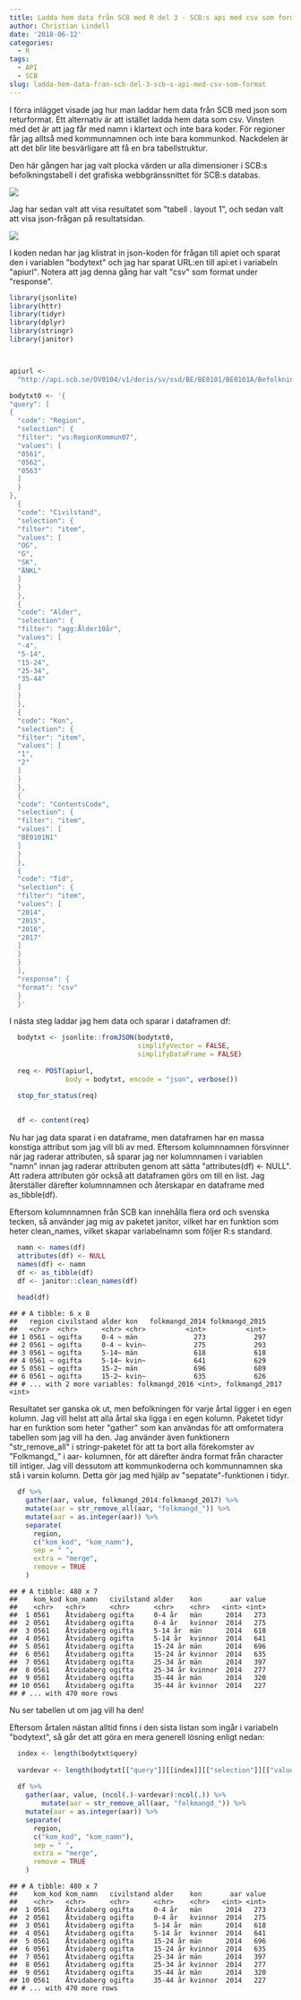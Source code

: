 ```yaml
---
title: Ladda hem data från SCB med R del 3 - SCB:s api med csv som format
author: Christian Lindell
date: '2018-06-12'
categories:
  - R
tags:
  - API
  - SCB
slug: ladda-hem-data-fran-scb-del-3-scb-s-api-med-csv-som-format
---
```


I förra inlägget visade jag hur man laddar hem data från SCB med json som returformat. Ett alternativ är att istället ladda hem data som csv. Vinsten med det är att jag får med namn i klartext och inte bara koder. För regioner får jag alltså med kommunnamnen och inte bara kommunkod. Nackdelen är att det blir lite besvärligare att få en bra tabellstruktur.

Den här gången har jag valt plocka värden ur alla dimensioner i SCB:s befolkningstabell i det grafiska webbgränssnittet för SCB:s databas. 


![](/post/scbstatdb_flera_var.png)

Jag har sedan valt att visa resultatet som "tabell . layout 1", och sedan valt att visa json-frågan på resultatsidan. 


![](/post/scbstatdb_fler_variabler_json.png)

I koden nedan har jag klistrat in json-koden för frågan till apiet och sparat den i variablen "bodytext" och jag har sparat URL:en till api:et i variabeln "apiurl". Notera att jag denna gång har valt "csv" som format under "response".



```r
library(jsonlite)
library(httr)
library(tidyr)
library(dplyr)
library(stringr)
library(janitor)



apiurl <-
  "http://api.scb.se/OV0104/v1/doris/sv/ssd/BE/BE0101/BE0101A/BefolkningNy"

bodytxt0 <- '{
"query": [
{
  "code": "Region",
  "selection": {
  "filter": "vs:RegionKommun07",
  "values": [
  "0561",
  "0562",
  "0563"
  ]
  }
},
  {
  "code": "Civilstand",
  "selection": {
  "filter": "item",
  "values": [
  "OG",
  "G",
  "SK",
  "ÄNKL"
  ]
  }
  },
  {
  "code": "Alder",
  "selection": {
  "filter": "agg:Ålder10år",
  "values": [
  "-4",
  "5-14",
  "15-24",
  "25-34",
  "35-44"
  ]
  }
  },
  {
  "code": "Kon",
  "selection": {
  "filter": "item",
  "values": [
  "1",
  "2"
  ]
  }
  },
  {
  "code": "ContentsCode",
  "selection": {
  "filter": "item",
  "values": [
  "BE0101N1"
  ]
  }
  },
  {
  "code": "Tid",
  "selection": {
  "filter": "item",
  "values": [
  "2014",
  "2015",
  "2016",
  "2017"
  ]
  }
  }
  ],
  "response": {
  "format": "csv"
  }
  }'
```


I nästa steg laddar jag hem data och sparar i dataframen df:


```r
  bodytxt <- jsonlite::fromJSON(bodytxt0,
                                simplifyVector = FALSE,
                                simplifyDataFrame = FALSE)
  
  req <- POST(apiurl,
              body = bodytxt, encode = "json", verbose())
```

```r
  stop_for_status(req)
  
  
  df <- content(req)
```

Nu har jag data sparat i en dataframe, men dataframen har en massa konstiga attribut som jag vill bli av med. Eftersom kolumnnamnen försvinner när jag raderar attributen, så sparar jag ner kolumnnamen i variablen "namn" innan jag raderar attributen genom att sätta "attributes(df) <- NULL". Att radera attributen gör också att dataframen görs om till en list. Jag återställer därefter kolumnnamnen och återskapar en dataframe med as_tibble(df).

Eftersom kolumnnamnen från SCB kan innehålla flera ord och svenska tecken, så använder jag mig av paketet janitor, vilket har en funktion som heter clean_names, vilket skapar variabelnamn som följer R:s standard.


```r
  namn <- names(df)
  attributes(df) <- NULL
  names(df) <- namn
  df <- as_tibble(df)
  df <- janitor::clean_names(df)
  
  head(df)
```

```
## # A tibble: 6 x 8
##   region civilstand alder kon   folkmangd_2014 folkmangd_2015
##   <chr>  <chr>      <chr> <chr>          <int>          <int>
## 1 0561 ~ ogifta     0-4 ~ män              273            297
## 2 0561 ~ ogifta     0-4 ~ kvin~            275            293
## 3 0561 ~ ogifta     5-14~ män              618            618
## 4 0561 ~ ogifta     5-14~ kvin~            641            629
## 5 0561 ~ ogifta     15-2~ män              696            689
## 6 0561 ~ ogifta     15-2~ kvin~            635            626
## # ... with 2 more variables: folkmangd_2016 <int>, folkmangd_2017 <int>
```

Resultatet ser ganska ok ut, men befolkningen för varje årtal ligger i en egen kolumn. Jag vill helst att alla årtal ska ligga i en egen kolumn. Paketet tidyr har en funktion som heter "gather" som kan användas för att omformatera tabellen som jag vill ha den. Jag använder även funktionern "str_remove_all" i stringr-paketet för att ta bort alla förekomster av "Folkmangd_" i aar- kolumnen, för att därefter ändra format från character till intiger. Jag vill dessutom att kommunkoderna och kommunnamnen ska stå i varsin kolumn. Detta gör jag med hjälp av "sepatate"-funktionen i tidyr.



```r
  df %>%
    gather(aar, value, folkmangd_2014:folkmangd_2017) %>%
    mutate(aar = str_remove_all(aar, "folkmangd_")) %>%
    mutate(aar = as.integer(aar)) %>%
    separate(
      region,
      c("kom_kod", "kom_namn"),
      sep = " ",
      extra = "merge",
      remove = TRUE
    )
```

```
## # A tibble: 480 x 7
##    kom_kod kom_namn   civilstand alder    kon       aar value
##    <chr>   <chr>      <chr>      <chr>    <chr>   <int> <int>
##  1 0561    Åtvidaberg ogifta     0-4 år   män      2014   273
##  2 0561    Åtvidaberg ogifta     0-4 år   kvinnor  2014   275
##  3 0561    Åtvidaberg ogifta     5-14 år  män      2014   618
##  4 0561    Åtvidaberg ogifta     5-14 år  kvinnor  2014   641
##  5 0561    Åtvidaberg ogifta     15-24 år män      2014   696
##  6 0561    Åtvidaberg ogifta     15-24 år kvinnor  2014   635
##  7 0561    Åtvidaberg ogifta     25-34 år män      2014   397
##  8 0561    Åtvidaberg ogifta     25-34 år kvinnor  2014   277
##  9 0561    Åtvidaberg ogifta     35-44 år män      2014   320
## 10 0561    Åtvidaberg ogifta     35-44 år kvinnor  2014   227
## # ... with 470 more rows
```


Nu ser tabellen ut om jag vill ha den!

Eftersom årtalen nästan alltid finns i den sista listan som ingår i variabeln "bodytext", så går det att göra en mera generell lösning enligt nedan:


```r
  index <- length(bodytxt$query)
  
  vardevar <- length(bodytxt[["query"]][[index]][["selection"]][["values"]]) - 1
  
  df %>% 
    gather(aar, value, (ncol(.)-vardevar):ncol(.)) %>%
        mutate(aar = str_remove_all(aar, "folkmangd_")) %>%
    mutate(aar = as.integer(aar)) %>%
    separate(
      region,
      c("kom_kod", "kom_namn"),
      sep = " ",
      extra = "merge",
      remove = TRUE
    )
```

```
## # A tibble: 480 x 7
##    kom_kod kom_namn   civilstand alder    kon       aar value
##    <chr>   <chr>      <chr>      <chr>    <chr>   <int> <int>
##  1 0561    Åtvidaberg ogifta     0-4 år   män      2014   273
##  2 0561    Åtvidaberg ogifta     0-4 år   kvinnor  2014   275
##  3 0561    Åtvidaberg ogifta     5-14 år  män      2014   618
##  4 0561    Åtvidaberg ogifta     5-14 år  kvinnor  2014   641
##  5 0561    Åtvidaberg ogifta     15-24 år män      2014   696
##  6 0561    Åtvidaberg ogifta     15-24 år kvinnor  2014   635
##  7 0561    Åtvidaberg ogifta     25-34 år män      2014   397
##  8 0561    Åtvidaberg ogifta     25-34 år kvinnor  2014   277
##  9 0561    Åtvidaberg ogifta     35-44 år män      2014   320
## 10 0561    Åtvidaberg ogifta     35-44 år kvinnor  2014   227
## # ... with 470 more rows
```


